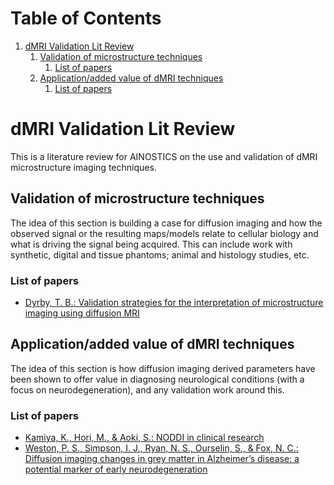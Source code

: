 
# Table of Contents

1.  [dMRI Validation Lit Review](#org34e7388)
    1.  [Validation of microstructure techniques](#org23a114a)
        1.  [List of papers](#org3cbf07d)
    2.  [Application/added value of dMRI techniques](#org1dfe7a9)
        1.  [List of papers](#orgdea1de8)



<a id="org34e7388"></a>

# dMRI Validation Lit Review

This is a literature review for AINOSTICS on the use and validation of dMRI microstructure imaging techniques.


<a id="org23a114a"></a>

## Validation of microstructure techniques

The idea of this section is building a case for diffusion imaging and how the observed signal or the resulting maps/models relate to cellular biology and what is driving the signal being acquired. This can include work with synthetic, digital and tissue phantoms; animal and histology studies, etc.


<a id="org3cbf07d"></a>

### List of papers

-   [Dyrby, T. B.: Validation strategies for the interpretation of microstructure imaging using diffusion MRI](dyrby2018.md)


<a id="org1dfe7a9"></a>

## Application/added value of dMRI techniques

The idea of this section is how diffusion imaging derived parameters have been shown to offer value in diagnosing neurological conditions (with a focus on neurodegeneration), and any validation work around this.


<a id="orgdea1de8"></a>

### List of papers

-   [Kamiya, K., Hori, M., & Aoki, S.: NODDI in clinical research](kamiya2020.md)
-   [Weston, P. S., Simpson, I. J., Ryan, N. S., Ourselin, S., & Fox, N. C.: Diffusion imaging changes in grey matter in Alzheimer&rsquo;s disease: a potential marker of early neurodegeneration](weston2015.md)


